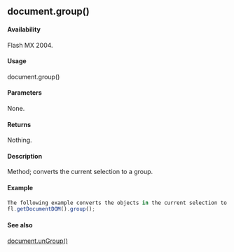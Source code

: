## document.group()

#### Availability

Flash MX 2004.

#### Usage

document.group()

#### Parameters

None.

#### Returns

Nothing.

#### Description

Method; converts the current selection to a group.

#### Example

```javascript
The following example converts the objects in the current selection to a group:
fl.getDocumentDOM().group();

```
#### See also

[document.unGroup()](#!wielmic/developers-animatesdk-docs/test/Document_object/docu6104.md)
